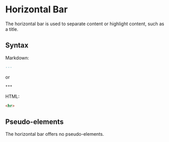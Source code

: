 # Horizontal Bar  

The horizontal bar is used to separate content or highlight content, such as a title. 

## Syntax

Markdown: 

``` markdown 
---
```

or 

``` markdown  
***
```

HTML:

``` html 
<hr>
```

## Pseudo-elements  

The horizontal bar offers no pseudo-elements. 